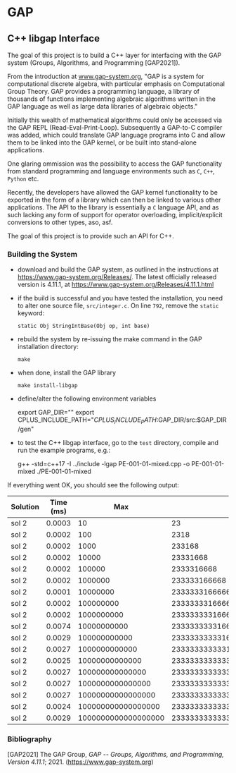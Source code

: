 # GAP

<h2>C++ libgap Interface</h2>

The goal of this project is to build a C++ layer for interfacing
with the GAP system (Groups, Algorithms, and Programming [GAP2021]).

From the introduction at www.gap-system.org, "GAP is a system
for computational discrete algebra, with particular emphasis
on Computational Group Theory. GAP provides a programming
language, a library of thousands of functions implementing
algebraic algorithms written in the GAP language as well as
large data libraries of algebraic objects."

Initially this wealth of mathematical algorithms could
only be accessed via the GAP REPL (Read-Eval-Print-Loop).
Subsequently a GAP-to-C compiler was added, which could translate
GAP language programs into C and allow them to be linked into
the GAP kernel, or be built into stand-alone applications.

One glaring ommission was the possibility to access the GAP
functionality from standard programming and language environments
such as `C`, `C++`, `Python` etc.

Recently, the developers have allowed the GAP kernel
functionality to be exported in the form of a library which
can then be linked to various other applications. The API to
the library is essentially a `C` language API, and as such
lacking any form of support for operator overloading,
implicit/explicit conversions to other types, aso, asf.

The goal of this project is to provide such an API for C++.


<h3>Building the System</h3>

* download and build the GAP system, as outlined in the instructions at
  https://www.gap-system.org/Releases/. The latest officially released version
  is 4.11.1, at https://www.gap-system.org/Releases/4.11.1.html

* if the build is successful and you have tested the installation, you need
  to alter one source file, `src/integer.c`. On line `792`, remove
  the `static` keyword:
  
      static Obj StringIntBase(Obj op, int base)

* rebuild the system by re-issuing the make command in the GAP
installation directory:

      make

* when done, install the GAP library

      make install-libgap

* define/alter the following environment variables

    export GAP_DIR="<path to your GAP installation>"
    export CPLUS_INCLUDE_PATH="$CPLUS_INCLUDE_PATH:$GAP_DIR/src:$GAP_DIR/gen"

* to test the C++ libgap interface, go to the `test` directory, compile and run
the example programs, e.g.:

  g++ -std=c++17 -I ../include -lgap PE-001-01-mixed.cpp -o PE-001-01-mixed
  ./PE-001-01-mixed
  
If everything went OK, you should see the following output:

Solution | Time (ms) | Max  | Sum
------ | ---------- | ------------------- | -------------
sol 2  |     0.0003 |                  10 |                                     23
sol 2  |     0.0002 |                 100 |                                   2318
sol 2  |     0.0002 |                1000 |                                 233168
sol 2  |     0.0002 |               10000 |                               23331668
sol 2  |     0.0002 |              100000 |                             2333316668
sol 2  |     0.0002 |             1000000 |                           233333166668
sol 2  |     0.0001 |            10000000 |                         23333331666668
sol 2  |     0.0002 |           100000000 |                       2333333316666668
sol 2  |     0.0002 |          1000000000 |                     233333333166666668
sol 2  |     0.0074 |         10000000000 |                   23333333331666666668
sol 2  |     0.0029 |        100000000000 |                 2333333333316666666668
sol 2  |     0.0027 |       1000000000000 |               233333333333166666666668
sol 2  |     0.0025 |      10000000000000 |             23333333333331666666666668
sol 2  |     0.0027 |     100000000000000 |           2333333333333316666666666668
sol 2  |     0.0027 |    1000000000000000 |         233333333333333166666666666668
sol 2  |     0.0027 |   10000000000000000 |       23333333333333331666666666666668
sol 2  |     0.0024 |  100000000000000000 |     2333333333333333316666666666666668
sol 2  |     0.0029 | 1000000000000000000 |   233333333333333333166666666666666668


<h3>Bibliography</h3>

[GAP2021] The GAP Group, *GAP -- Groups, Algorithms, and Programming, Version 4.11.1*; 2021. (https://www.gap-system.org)


